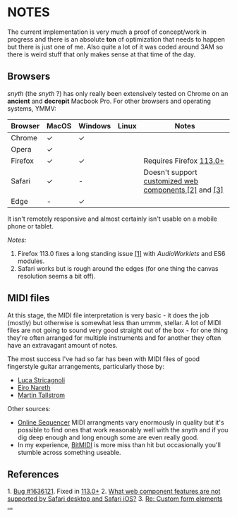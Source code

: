 # NOTES

The current implementation is very much a proof of concept/work in progress and there is an absolute **ton**
of optimization that needs to happen but there is just one of me. Also quite a lot of it was coded around 3AM
so there is weird stuff that only makes sense at that time of the day.

## Browsers

_snyth_ (the _snyth_ ?) has only really been extensively tested on Chrome on an **ancient** and **decrepit**
Macbook Pro. For other browsers and operating systems, YMMV:

| Browser | MacOS | Windows | Linux | Notes                                                                               |
|---------|-------|---------|-------|-------------------------------------------------------------------------------------|
| Chrome  | ✓     | ✓       |       |                                                                                     |
| Opera   | ✓     |         |       |                                                                                     |
| Firefox | ✓     | ✓       |       | Requires Firefox [113.0+](https://www.mozilla.org/en-US/firefox/113.0/releasenotes) |
| Safari  | ✓     | -       |       | Doesn't support [customized web components [2]](#2) and [[3]](#3)                   |
| Edge    | -     | ✓       |       |                                                                                     |

It isn't remotely responsive and almost certainly isn't usable  on a mobile phone or tablet.

_Notes:_
1. Firefox 113.0 fixes a long standing issue [[1]](#2) with _AudioWorklets_ and ES6 modules.
2. Safari works but is rough around the edges (for one thing the canvas resolution seems a bit off).


## MIDI files

At this stage, the MIDI file interpretation is very basic - it does the job (mostly) but otherwise is somewhat
less than ummm, stellar. A lot of MIDI files are not going to sound very good straight out of the box - for one
thing they're often arranged for multiple instruments and for another they often have an extravagant amount of
notes.

The most success I've had so far has been with MIDI files of good fingerstyle guitar arrangements, particularly
those by:

- [Luca Stricagnoli](https://www.youtube.com/@LucaStricagnoli)
- [Eiro Nareth](https://www.youtube.com/watch?v=SaZiUBfXKEs)
- [Martin Tallstrom](https://www.youtube.com/@tallstrom)

Other sources:

- [Online Sequencer](https://onlinesequencer.net) MIDI arrangments vary enormously in quality but it's possible
  to find ones that work reasonably well with the _snyth_ and if you dig deep enough and long enough some are 
  even really good. 
- In my experience, [BitMIDI](https://bitmidi.com) is more miss than hit but occasionally you'll stumble across
  something useable.

## References

<a id="1">1.</a> [Bug #1636121](https://bugzilla.mozilla.org/show_bug.cgi?id=1636121). Fixed in [113.0+](https://www.mozilla.org/en-US/firefox/113.0/releasenotes)
<a id="2">2.</a> [What web component features are not supported by Safari desktop and Safari iOS?](https://stackoverflow.com/questions/72090155/what-web-component-features-are-not-supported-by-safari-desktop-and-safari-ios)
<a id="3">3.</a> [Re: Custom form elements ...](https://lists.w3.org/Archives/Public/public-webapps/2013OctDec/1051.html)